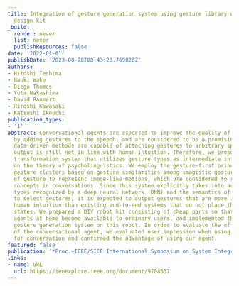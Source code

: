 ```yaml
---
title: Integration of gesture generation system using gesture library with DIY robot
  design kit
_build:
  render: never
  list: never
  publishResources: false
date: '2022-01-01'
publishDate: '2023-08-20T08:43:20.769026Z'
authors:
- Hitoshi Teshima
- Naoki Wake
- Diego Thomas
- Yuta Nakashima
- David Baumert
- Hiroshi Kawasaki
- Katsushi Ikeuchi
publication_types:
- '1'
abstract: Conversational agents are expected to improve the quality of communication
  by adding gestures to the speech, and are considered to be a promising tool. Recent
  data-driven methods are capable of attaching gestures to arbitrary speech, but the
  output is still not in line with human intuition. Therefore, we propose a gesture
  transformation system that utilizes gesture types as intermediate information, based
  on the theory of psycholinguistics. We employ the gesture-first principle to create
  gesture clusters based on gesture similarities among imagistic gestures, one type
  of gesture to represent image-like motions, which are considered to represent important
  concepts in conversations. Since this system explicitly takes into account the gesture
  types recognized by a deep neural network (DNN) and the semantics of the sentence
  to select gestures, it is expected to output gestures that are more in line with
  human intuition than existing end-to-end systems that do not place these intermediate
  states. We prepared a DIY robot kit consisting of cheap parts so that conversational
  agents at home become available to ordinary users, and implemented the proposed
  gesture generation system on this robot. In order to evaluate the effectiveness
  of the conversational agent, we evaluated user impression when using various media
  for conversation and confirmed the advantage of using our agent.
featured: false
publication: '*Proc.~IEEE/SICE International Symposium on System Integration (SII)*'
links:
- name: URL
  url: https://ieeexplore.ieee.org/document/9708837
---
```


